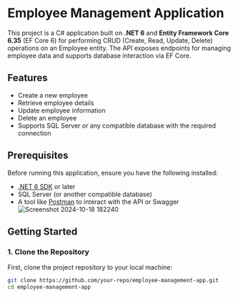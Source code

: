 # Employee Management Application

This project is a C# application built on **.NET 6** and **Entity Framework Core 6.35** (EF Core 6) for performing CRUD (Create, Read, Update, Delete) operations on an Employee entity. The API exposes endpoints for managing employee data and supports database interaction via EF Core.

## Features

- Create a new employee
- Retrieve employee details
- Update employee information
- Delete an employee
- Supports SQL Server or any compatible database with the required connection

## Prerequisites

Before running this application, ensure you have the following installed:

- [.NET 6 SDK](https://dotnet.microsoft.com/download/dotnet/6.0) or later
- SQL Server (or another compatible database)
- A tool like [Postman](https://www.postman.com/) to interact with the API or Swagger
![Screenshot 2024-10-18 182240](https://github.com/user-attachments/assets/83e67f54-6416-4943-aeb3-b60e707d1768)

## Getting Started

### 1. Clone the Repository

First, clone the project repository to your local machine:

```bash
git clone https://github.com/your-repo/employee-management-app.git
cd employee-management-app
